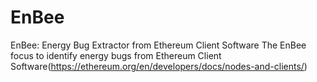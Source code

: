 # EnBee
EnBee: Energy Bug Extractor from Ethereum Client Software
The EnBee focus to identify energy bugs from Ethereum Client Software(https://ethereum.org/en/developers/docs/nodes-and-clients/)

